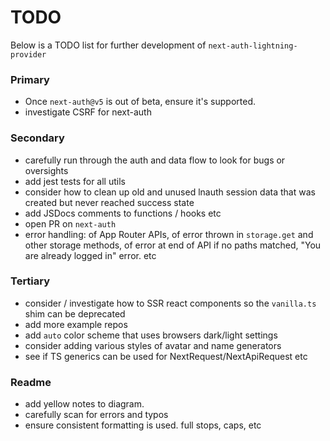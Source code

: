 # TODO

Below is a TODO list for further development of `next-auth-lightning-provider`

### Primary

- Once `next-auth@v5` is out of beta, ensure it's supported.
- investigate CSRF for next-auth

### Secondary

- carefully run through the auth and data flow to look for bugs or oversights
- add jest tests for all utils
- consider how to clean up old and unused lnauth session data that was created but never reached success state
- add JSDocs comments to functions / hooks etc
- open PR on `next-auth`
- error handling: of App Router APIs, of error thrown in `storage.get` and other storage methods, of error at end of API if no paths matched, "You are already logged in" error. etc

### Tertiary

- consider / investigate how to SSR react components so the `vanilla.ts` shim can be deprecated
- add more example repos
- add `auto` color scheme that uses browsers dark/light settings
- consider adding various styles of avatar and name generators
- see if TS generics can be used for NextRequest/NextApiRequest etc

### Readme

- add yellow notes to diagram.
- carefully scan for errors and typos
- ensure consistent formatting is used. full stops, caps, etc
